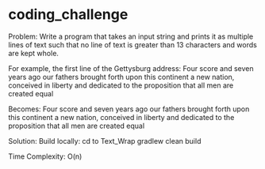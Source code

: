 # coding_challenge

Problem:
Write a program that takes an input string and prints it as multiple lines of text such that no line of text is greater than 13 characters and words are kept whole.

For example, the first line of the Gettysburg address:
Four score and seven years ago our fathers brought forth upon this continent a new nation, conceived in liberty and dedicated to the proposition that all men are created equal

Becomes:
Four score
and seven
years ago
our fathers
brought
forth upon
this
continent a
new nation,
conceived in
liberty and
dedicated to
the
proposition
that all men
are created
equal

Solution:
Build locally: 
  cd to Text_Wrap
  gradlew clean build
  
Time Complexity: O(n)
